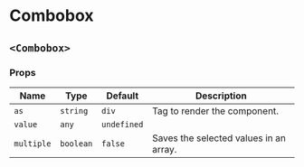 # Combobox

## `<Combobox>`

### Props

| Name       | Type      | Default     | Description                            |
| ---------- | --------- | ----------- | -------------------------------------- |
| `as`       | `string`  | `div`       | Tag to render the component.           |
| `value`    | `any`     | `undefined` |                                        |
| `multiple` | `boolean` | `false`     | Saves the selected values in an array. |
